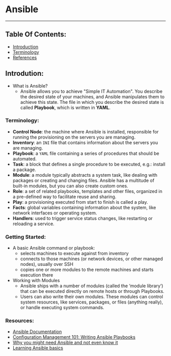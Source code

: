 # Ansible 

***************************
## Table Of Contents: 
  - [Introduction](#introdution)
  - [Terminology](#terminology)
  - [References](#reference)

## Introdution:
- What is Ansible?
  - Ansible allows you to achieve "Simple IT Automation". You describe the desired state of your machines, and Ansible manipulates them to achieve this state. The file in which you describe the desired state is called **Playbook**, which is written in **YAML**.

### Terminology:
- **Control Node**: the machine where Ansible is installed, responsible for running the provisioning on the servers you are managing.
- **Inventory**: an `INI` file that contains information about the servers you are managing.
- **Playbook**: a `YAML` file containing a series of procedures that should be automated.
- **Task**: a block that defines a single procedure to be executed, e.g.: install a package.
- **Module**: a module typically abstracts a system task, like dealing with packages or creating and changing files. Ansible has a multitude of built-in modules, but you can also create custom ones.
- **Role**: a set of related playbooks, templates and other files, organized in a pre-defined way to facilitate reuse and sharing.
- **Play**: a provisioning executed from start to finish is called a play.
- **Facts**: global variables containing information about the system, like network interfaces or operating system.
- **Handlers**: used to trigger service status changes, like restarting or reloading a service.

### Getting Started:
- A basic Ansible command or playbook:
  - selects machines to execute against from inventory
  - connects to those machines (or network devices, or other managed nodes), usually over SSH
  - copies one or more modules to the remote machines and starts execution there
- Working with Modules
  - Ansible ships with a number of modules (called the ‘module library’) that can be executed directly on remote hosts or through Playbooks.
  - Users can also write their own modules. These modules can control system resources, like services, packages, or files (anything really), or handle executing system commands.

### Resources:
- [Ansible Documentation](https://docs.ansible.com/)
- [Configuration Management 101: Writing Ansible Playbooks](https://www.digitalocean.com/community/tutorials/configuration-management-101-writing-ansible-playbooks)
- [Why you might need Ansible and not even know it](https://www.freecodecamp.org/news/why-you-might-need-ansible-and-not-even-know-it-d33b6e4b2ebe/)
- [Learning Ansible basics](https://www.redhat.com/en/topics/automation/learning-ansible-tutorial)
